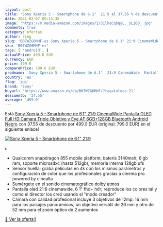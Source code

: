 ```yaml
---
layout: post
title: 'Sony Xperia 5 - Smartphone de 6.1"  21:9 al 37.55 % de descuento'
date: 2021-02-07 00:13:38
image: 'https://m.media-amazon.com/images/I/31lheCqbqyL._SL200_.jpg'
comments: true
category: ofertas
author: ring
slug: 'B07WZG6MHF-es Sony Xperia 5 - Smartphone de 6.1" 21:9 CinemaWide...'
sku: 'B07WZG6MHF-es'
tags: [ 'android', ]
actualPrice: 499.0 EUR
currency: EUR
price: 499.0
comparePrice: 799.0 EUR
prodname: 'Sony Xperia 5 - Smartphone de 6.1"  21:9 CinemaWide  Pantalla OLED Full HD  Cámara Triple Objetivo y Eye AF  6GB+128GB   Bluetooth  Android  Negro'
country: 'es'
flag: '🇪🇸'
brand: 'Sony'
buyurl: 'https://www.amazon.es/dp/B07WZG6MHF/?tag=tolees-21'
descuento: '37.55'
average: '499.0'
---
```


Está [Sony Xperia 5 - Smartphone de 6.1"  21:9 CinemaWide  Pantalla OLED Full HD  Cámara Triple Objetivo y Eye AF  6GB+128GB   Bluetooth  Android  Negro](https://www.amazon.es/dp/B07WZG6MHF/?tag=tolees-21) con 37.55 de descuento por 499.0 EUR (original: 799.0 EUR) en el siguiente enlace!

[![Sony Xperia 5 - Smartphone de 6.1"  21:9](https://m.media-amazon.com/images/I/31lheCqbqyL._SL200_.jpg)](https://www.amazon.es/dp/B07WZG6MHF/?tag=tolees-21)

ℹ️:

- Qualcomm snapdragon 855 mobile platform; batería 3140mah; 6 gb ram, soporte microsdxc (hasta 512gb), memoria interna 128gb ufs
- Sensor huella; graba películas en 4k con los mismos parámetros y configuración de color que los profesionales gracias a cinema pro powered by cinealta
- Sumérgete en el sonido cinematográfico dolby atmos
- Pantalla oled 21:9 cinemawide, 6 1" fhd+ hdr; reproduce los colores tal y como el director los creó usando el "modo creador"
- Cámara con calidad profesional incluye 3 objetivos de 12mp: 16 mm para los paisajes panorámicos, un objetivo versátil de 26 mm y otro de 52 mm para el zoom óptico de 2 aumentos

[🛒 Ver la oferta!!](https://www.amazon.es/dp/B07WZG6MHF/?tag=tolees-21)
